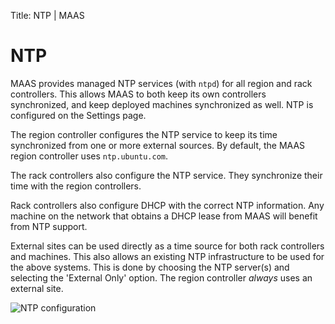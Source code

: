 Title: NTP | MAAS


# NTP

MAAS provides managed NTP services (with `ntpd`) for all region and rack
controllers. This allows MAAS to both keep its own controllers synchronized,
and keep deployed machines synchronized as well. NTP is configured on the
Settings page.

The region controller configures the NTP service to keep its time synchronized
from one or more external sources. By default, the MAAS region controller uses
`ntp.ubuntu.com`.

The rack controllers also configure the NTP service. They synchronize their
time with the region controllers.

Rack controllers also configure DHCP with the correct NTP information. Any
machine on the network that obtains a DHCP lease from MAAS will benefit from
NTP support.

External sites can be used directly as a time source for both rack controllers
and machines. This also allows an existing NTP infrastructure to be used for
the above systems. This is done by choosing the NTP server(s) and selecting the
'External Only' option. The region controller *always* uses an external site.

![NTP configuration](../media/installconfig-ntp-network__settings.png)
